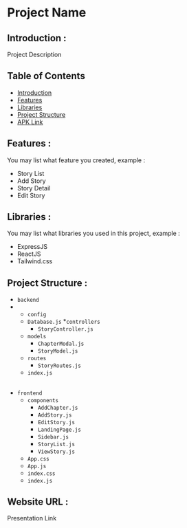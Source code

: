 # Project Name

## <a name="introduction"></a> Introduction :
Project Description

## Table of Contents

- [Introduction](#introduction)
- [Features](#features)
- [Libraries](#libraries)
- [Project Structure](#project-structures)
- [APK Link](#apk-link)

## <a name="features"></a> Features :
You may list what feature you created, example :
- Story List
- Add Story
- Story Detail
- Edit Story


## <a name="libraries"></a> Libraries :
You may list what libraries you used in this project, example :
- ExpressJS
- ReactJS
- Tailwind.css

## <a name="project-structures"></a> Project Structure :

* `backend`
* * `config`
  * `Database.js`
  *`controllers`
    * `StoryController.js`
  * `models`
    * `ChapterModal.js`
    * `StoryModel.js`
  * `routes`
    *  `StoryRoutes.js`
  * `index.js`

## 
 * `frontend`
   * `components`
     * `AddChapter.js`
     * `AddStory.js`
     * `EditStory.js`
     * `LandingPage.js`
     * `Sidebar.js`
     * `StoryList.js`
     * `ViewStory.js`
    * `App.css`
    * `App.js`
    * `index.css`
    * `index.js`

## <a name="apk-link"></a> Website URL :
Presentation Link
